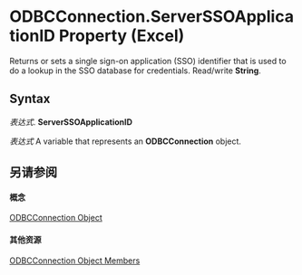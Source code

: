 
# ODBCConnection.ServerSSOApplicationID Property (Excel)

Returns or sets a single sign-on application (SSO) identifier that is used to do a lookup in the SSO database for credentials. Read/write  **String**.


## Syntax

 _表达式_. **ServerSSOApplicationID**

 _表达式_ A variable that represents an **ODBCConnection** object.


## 另请参阅


#### 概念


[ODBCConnection Object](b880ebec-15a4-5a3d-ef02-db73106db9c9.md)
#### 其他资源


[ODBCConnection Object Members](http://msdn.microsoft.com/library/d13b91f3-a89f-7dd7-7a98-f1d952f3b047%28Office.15%29.aspx)